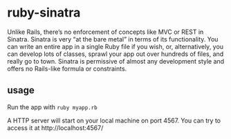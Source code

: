 # ruby-sinatra

Unlike Rails, there’s no enforcement of concepts like MVC or REST in Sinatra. Sinatra is very “at the bare metal” in terms of its functionality. You can write an entire app in a single Ruby file if you wish, or, alternatively, you can develop lots of classes, sprawl your app out over hundreds of files, and really go to town. Sinatra is permissive of almost any development style and offers no Rails-like formula or constraints.

## usage
Run the app with `ruby myapp.rb` 

A HTTP server will start on your local machine on port 4567. You can try to access it at http://localhost:4567/